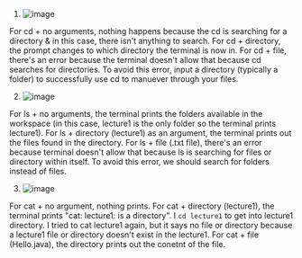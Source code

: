 1. ![image](https://github.com/ayynny/cse15l-lab-reports/assets/61796361/800c0dca-158b-4f34-bf73-b4236183fa07)
   
For cd + no arguments, nothing happens because the cd is searching for a directory & in this case, there isn't anything to search. For cd + directory, the prompt changes to which directory the terminal is now in. For cd + file, there's an error because the terminal doesn't allow that because cd searches for directories. To avoid this error, input a directory (typically a folder) to successfully use cd to manuever through your files.

2. ![image](https://github.com/ayynny/cse15l-lab-reports/assets/61796361/daa09bb3-dd02-4320-be54-29c2a209d8c4)

For ls + no arguments, the terminal prints the folders available in the workspace (in this case, lecture1 is the only folder so the terminal prints lecture1). For ls + directory (lecture1) as an argument, the terminal prints out the files found in the directory. For ls + file (.txt file), there's an error because terminal doesn't allow that because ls is searching for files or directory within itself. To avoid this error, we should search for folders instead of files.

3. ![image](https://github.com/ayynny/cse15l-lab-reports/assets/61796361/77153182-a09f-4400-ae79-647b1f77db2c)
   
For cat + no argument, nothing prints. For cat + directory (lecture1), the terminal prints "cat: lecture1: is a directory". I `cd lecture1` to get into lecture1 directory. I tried to cat lecture1 again, but it says no file or directory because a lecture1 file or directory doesn't exist in the lecture1. For cat + file (Hello.java), the directory prints out the conetnt of the file. 
